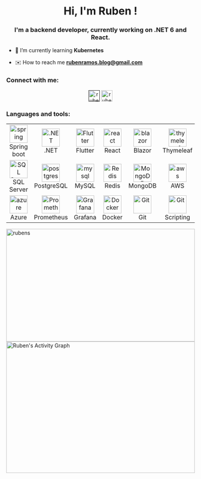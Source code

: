 <h1 align="center">Hi, I'm Ruben !</h1>
<h3 align="center">I'm a backend developer, currently working on .NET 6 and React.</h3>


- 📙  I’m currently learning **Kubernetes**

- ✉️  How to reach me **rubenramos.blog@gmail.com**

<h3 align="left">Connect with me:</h3>
<p align="center">
<a href="" target="blank"><img align="center" src="https://cdn.jsdelivr.net/npm/simple-icons@3.0.1/icons/dev-dot-to.svg" alt="rubenramosdev" height="30" width="30" /></a>
<a href="www.linkedin.com/in/ruben-ramos-dev" target="blank"><img align="center" src="https://cdn.jsdelivr.net/npm/simple-icons@3.0.1/icons/linkedin.svg" alt="rubenramosdev" height="30" width="30" /></a>
</p>

<h3 align="left">Languages and tools:</h3>

<table align="center">
  <tr>
      <td align="center" width="96">
      <a href="#spring">
        <img src="https://seeklogo.com/images/S/spring-logo-9A2BC78AAF-seeklogo.com.png" width="48" height="48" alt="spring" />
      </a>
      <br>Spring boot
    </td>
    <td align="center" width="96">
      <a href="#.NET">
        <img src="https://upload.wikimedia.org/wikipedia/commons/thumb/e/ee/.NET_Core_Logo.svg/2048px-.NET_Core_Logo.svg.png" width="48" height="48" alt=".NET" />
      </a>
      <br>.NET
    </td>
     <td align="center" width="96">
      <a href="#Flutter">
        <img src="https://seeklogo.com/images/F/flutter-logo-5086DD11C5-seeklogo.com.png" width="48" height="48" alt="Flutter" />
      </a>
      <br>Flutter
    </td>
     <td align="center" width="96">
      <a href="#react">
        <img src="https://seeklogo.com/images/R/react-logo-7B3CE81517-seeklogo.com.png" width="48" height="48" alt="react" />
      </a>
      <br>React
    </td>
     <td align="center" width="96">
      <a href="#blazor">
        <img src="https://seeklogo.com/images/B/blazor-logo-B6B0844B72-seeklogo.com.png?v=637765424820000000" width="48" height="48" alt="blazor" />
      </a>
      <br>Blazor
    </td>
     <td align="center" width="96">
      <a href="#thymeleaf">
        <img src="https://seeklogo.com/images/T/thymeleaf-logo-6E4D42A713-seeklogo.com.png" width="48" height="48" alt="thymeleaf" />
      </a>
      <br>Thymeleaf
    </td>
  </tr>

  <tr>
     <td align="center" width="96">
      <a href="#sqlserver" >
        <img src="https://seeklogo.com/images/M/microsoft-sql-server-logo-96AF49E2B3-seeklogo.com.png" width="48" height="48" alt="SQL Server" />
      </a>
      <br>SQL Server
    </td>
      <td align="center" width="96">
      <a href="#postgres">
        <img src="https://seeklogo.com/images/P/postgre-sql-logo-600AD1A66B-seeklogo.com.png" width="48" height="48" alt="postgres" />
      </a>
      <br>PostgreSQL
    </td>
      <td align="center" width="96">
      <a href="#mysql">
        <img src="https://www.logo.wine/a/logo/MySQL/MySQL-Logo.wine.svg" width="48" height="48" alt="mysql" />
      </a>
      <br>MySQL
    </td>
     <td align="center" width="96">
      <a href="#redis">
        <img src="https://seeklogo.com/images/R/redis-logo-E403D4DD6A-seeklogo.com.png" width="48" height="48" alt="Redis" />
      </a>
      <br>Redis
    </td>
     <td align="center" width="96">
        <a href="#mongo">
            <img src="https://img2.freepng.es/20180702/bgt/kisspng-mongodb-database-nosql-postgresql-mongo-5b39f9e3445fa6.5652746415305261792801.jpg" width="48" height="48"
                alt="MongoDB" />
        </a>
        <br>MongoDB
    </td>
    <td align="center" width="96">
        <a href="#aws">
            <img src="https://seeklogo.com/images/A/amazon-web-services-aws-logo-6C2E3DCD3E-seeklogo.com.png" width="48"
                height="48" alt="aws" />
        </a>
        <br>AWS
    </td>
  </tr>
   <tr>
      <td align="center" width="96">
      <a href="#azure" >
        <img src="https://seeklogo.com/images/M/microsoft-azure-logo-85055C44BE-seeklogo.com.png" width="48" height="48" alt="azure" />
      </a>
      <br>Azure
    </td>
     <td align="center" width="96">
      <a href="#Prometheus">
        <img src="https://seeklogo.com/images/P/prometheus-logo-8EB4639A0C-seeklogo.com.png" width="48" height="48" alt="Prometheus" />
      </a>
      <br>Prometheus
    </td>
    <td align="center" width="96">
      <a href="#grafana">
        <img src="https://seeklogo.com/images/G/grafana-logo-15BA0AFA8A-seeklogo.com.png" width="48" height="48" alt="Grafana" />
      </a>
      <br>Grafana
    </td>
    <td align="center" width="96">
      <a href="#docker">
        <img src="https://seeklogo.com/images/D/docker-logo-CF97D0124B-seeklogo.com.png" width="48" height="48" alt="Docker" />
      </a>
      <br>Docker
    </td>
      <td align="center" width="96">
      <a href="#git" >
        <img src="https://upload.wikimedia.org/wikipedia/commons/thumb/3/3f/Git_icon.svg/1200px-Git_icon.svg.png" width="48" height="48" alt="Git" />
      </a>
      <br>Git
    </td>
      <td align="center" width="96">
      <a href="#scripting" >
        <img src="https://camo.githubusercontent.com/bbb327d6ba7708520eaafd13396fed64d73bf5df5c4cdd0ba03cf0843f7a9340/68747470733a2f2f7777772e766563746f726c6f676f2e7a6f6e652f6c6f676f732f676e755f626173682f676e755f626173682d69636f6e2e737667" width="48" height="48" alt="Git" />
      </a>
      <br>Scripting
    </td>
  </tr>
</table>

<p><img width="100%" height="300px" align="right" src="https://github-readme-streak-stats.herokuapp.com/?user=rubenramosDev&theme=radical" alt="rubens" /></p>
<p><img width="100%" height="350px" alt="Ruben's Activity Graph" src="https://activity-graph.herokuapp.com/graph?username=rubenramosDev&theme=github" /></p>


